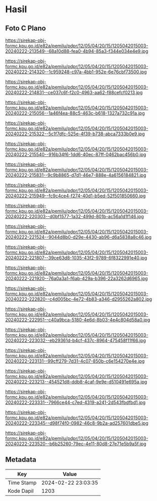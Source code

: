 # Hasil

## Foto C Plano

https://sirekap-obj-formc.kpu.go.id/e82a/pemilu/pdpr/12/05/04/20/15/1205042015003-20240222-213549--68a10d88-fea0-4b94-85a3-f344e034e4e9.jpg

https://sirekap-obj-formc.kpu.go.id/e82a/pemilu/pdpr/12/05/04/20/15/1205042015003-20240222-214320--1c959248-c97a-4bb1-952e-6e76cbf73500.jpg

https://sirekap-obj-formc.kpu.go.id/e82a/pemilu/pdpr/12/05/04/20/15/1205042015003-20240222-214831--ce037c6f-f2c0-4963-aa62-f88cefcf0213.jpg

https://sirekap-obj-formc.kpu.go.id/e82a/pemilu/pdpr/12/05/04/20/15/1205042015003-20240222-215056--1a46f4ea-88c5-463c-b618-1327a732c91a.jpg

https://sirekap-obj-formc.kpu.go.id/e82a/pemilu/pdpr/12/05/04/20/15/1205042015003-20240222-215322--5c1f7dfc-525e-4f39-b738-abca7333b0e9.jpg

https://sirekap-obj-formc.kpu.go.id/e82a/pemilu/pdpr/12/05/04/20/15/1205042015003-20240222-215540--916b34f6-1dd6-40ec-87ff-0462bac456b0.jpg

https://sirekap-obj-formc.kpu.go.id/e82a/pemilu/pdpr/12/05/04/20/15/1205042015003-20240222-215831--9c9b8865-d7d1-46e7-888e-4a6156184821.jpg

https://sirekap-obj-formc.kpu.go.id/e82a/pemilu/pdpr/12/05/04/20/15/1205042015003-20240222-215949--fc9c4ce4-f274-40d1-b5ed-52f501850660.jpg

https://sirekap-obj-formc.kpu.go.id/e82a/pemilu/pdpr/12/05/04/20/15/1205042015003-20240222-220303--d0bf1577-1a32-499d-801b-ac56a1d1f146.jpg

https://sirekap-obj-formc.kpu.go.id/e82a/pemilu/pdpr/12/05/04/20/15/1205042015003-20240222-221524--9044d8b0-d29e-4430-ab96-d6a5838a8c46.jpg

https://sirekap-obj-formc.kpu.go.id/e82a/pemilu/pdpr/12/05/04/20/15/1205042015003-20240222-221807--39ce63d8-1035-43f2-9789-6f8322991e40.jpg

https://sirekap-obj-formc.kpu.go.id/e82a/pemilu/pdpr/12/05/04/20/15/1205042015003-20240222-221920--76a0a3a1-f6ab-429a-b396-22a3262d6965.jpg

https://sirekap-obj-formc.kpu.go.id/e82a/pemilu/pdpr/12/05/04/20/15/1205042015003-20240222-222820--c4d005bc-4e72-4b83-a346-d2955262a802.jpg

https://sirekap-obj-formc.kpu.go.id/e82a/pemilu/pdpr/12/05/04/20/15/1205042015003-20240222-222951--c40a9bca-5180-4e6d-8b03-4e4c804d58a0.jpg

https://sirekap-obj-formc.kpu.go.id/e82a/pemilu/pdpr/12/05/04/20/15/1205042015003-20240222-223032--eb29361d-b4cf-437c-8964-475458f11f66.jpg

https://sirekap-obj-formc.kpu.go.id/e82a/pemilu/pdpr/12/05/04/20/15/1205042015003-20240222-223131--99cff279-7d31-4c07-850b-c6e154270e4e.jpg

https://sirekap-obj-formc.kpu.go.id/e82a/pemilu/pdpr/12/05/04/20/15/1205042015003-20240222-223213--454521d8-ddb8-4caf-9e9e-d510491e695a.jpg

https://sirekap-obj-formc.kpu.go.id/e82a/pemilu/pdpr/12/05/04/20/15/1205042015003-20240222-223331--7966ce44-c7ed-4319-a241-2d543fbdfbd1.jpg

https://sirekap-obj-formc.kpu.go.id/e82a/pemilu/pdpr/12/05/04/20/15/1205042015003-20240222-223345--d98f74f0-0982-46c8-9b2a-ad257601dbe5.jpg

https://sirekap-obj-formc.kpu.go.id/e82a/pemilu/pdpr/12/05/04/20/15/1205042015003-20240222-223520--b6b25260-79ec-4e11-80d8-27e71e5b9a5f.jpg


## Metadata

| Key        | Value               |
| ---------- | ------------------- |
| Time Stamp | 2024-02-22 23:03:35 |
| Kode Dapil | 1203                |



